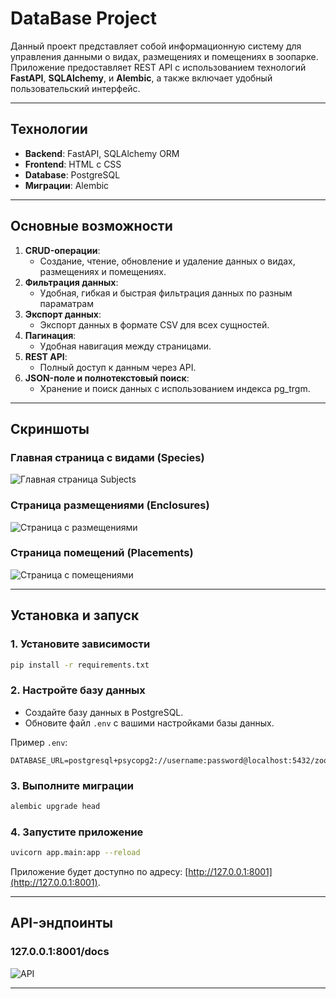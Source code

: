 
# DataBase Project

Данный проект представляет собой информационную систему для управления данными о видах, размещениях и помещениях в зоопарке. Приложение предоставляет REST API с использованием технологий **FastAPI**, **SQLAlchemy**, и **Alembic**, а также включает удобный пользовательский интерфейс.

---

## Технологии

- **Backend**: FastAPI, SQLAlchemy ORM
- **Frontend**: HTML с CSS
- **Database**: PostgreSQL
- **Миграции**: Alembic

---

## Основные возможности

1. **CRUD-операции**:
   - Создание, чтение, обновление и удаление данных о видах, размещениях и помещениях.
2. **Фильтрация данных**:
   - Удобная, гибкая и быстрая фильтрация данных по разным параматрам
3. **Экспорт данных**:
   - Экспорт данных в формате CSV для всех сущностей.
4. **Пагинация**:
   - Удобная навигация между страницами.
5. **REST API**:
   - Полный доступ к данным через API.
6. **JSON-поле и полнотекстовый поиск**:
   - Хранение и поиск данных с использованием индекса pg_trgm.

---

## Скриншоты

### Главная страница с видами (Species)
![Главная страница Subjects](https://github.com/user-attachments/assets/7e3181b5-8ed9-4831-8b2c-1324e40452cf)



### Страница размещениями (Enclosures)
![Страница с размещениями](https://github.com/user-attachments/assets/ae33fff2-cca3-4f6c-9a59-06d9ba5309b1)



### Страница помещений (Placements)

![Страница с помещениями](https://github.com/user-attachments/assets/45565d9f-ca4b-41ef-b886-602abed64d3c)


---

## Установка и запуск

### 1. Установите зависимости
```bash
pip install -r requirements.txt
```

### 2. Настройте базу данных
- Создайте базу данных в PostgreSQL.
- Обновите файл `.env` с вашими настройками базы данных.

Пример `.env`:
```
DATABASE_URL=postgresql+psycopg2://username:password@localhost:5432/zoo_db
```

### 3. Выполните миграции
```bash
alembic upgrade head
```

### 4. Запустите приложение
```bash
uvicorn app.main:app --reload
```

Приложение будет доступно по адресу: [http://127.0.0.1:8001](http://127.0.0.1:8001).

---

## API-эндпоинты

### 127.0.0.1:8001/docs

![API](https://github.com/user-attachments/assets/539a82a6-f107-4a15-9b22-4038f7906c5b)


---
